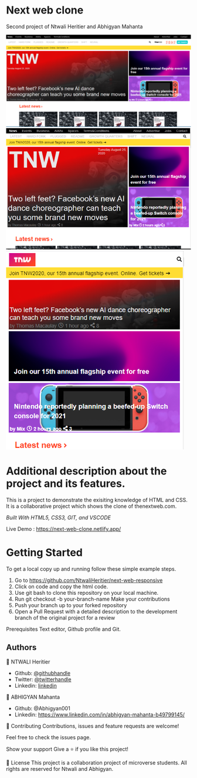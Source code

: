 # Next web clone

Second project of Ntwali Heritier and Abhigyan Mahanta

<img src="./images/webview.PNG" alt="webview">
<br>
<img src="./images/ipadview.PNG" alt="ipadview">
<br>
<img src="./images/phoneview.PNG" alt="phoneview">

<h1>Additional description about the project and its features.</h1>

This is a project to demonstrate the exisiting knowledge of HTML and CSS. It is a collaborative project which shows the clone of thenextweb.com.

<i>Built With HTML5, CSS3, GIT, and VSCODE</i>

Live Demo : https://next-web-clone.netlify.app/

<h1>Getting Started</h1>

To get a local copy up and running follow these simple example steps.

1. Go to https://github.com/NtwaliHeritier/next-web-responsive
2. Click on code and copy the html code.
3. Use git bash to clone this repository on your local machine.
4. Run git checkout -b your-branch-name Make your contributions
5. Push your branch up to your forked repository
6. Open a Pull Request with a detailed description to the development branch of the original project for a review

Prerequisites Text editor, Github profile and Git.

<h2>Authors</h2>

👤 NTWALI Heritier

- Github: [@githubhandle](https://github.com/NtwaliHeritier)
- Twitter: [@twitterhandle](https://twitter.com/NtwaliHeritier)
- Linkedin: [linkedin](https://linkedin.com/in/ntwali-heritier-9950001a2)

👤 ABHIGYAN Mahanta

- Github: @Abhigyan001
- Linkedin: https://www.linkedin.com/in/abhigyan-mahanta-b49799145/

🤝 Contributing Contributions, issues and feature requests are welcome!

Feel free to check the issues page.

Show your support Give a ⭐️ if you like this project!

📝 License This project is a collaboration project of microverse students. All rights are reserved for Ntwali and Abhigyan.
